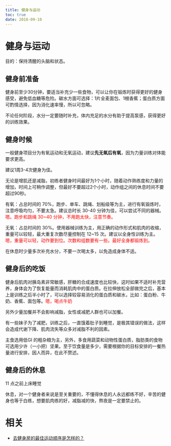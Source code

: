```yaml
---
title: 健身与运动
toc: true
date: 2018-09-10
---
```

# 健身与运动

目的：保持清醒的头脑和状态。

## 健身前准备


健身前至少30分钟，要适当补充少一些食物，可以让你在锻炼时获得更好的健身感受，避免低血糖等危险。碳水方面可选择：1片全麦面包、1根香蕉；蛋白质方面可酌情选择，因为消化速率慢，所以可忽略。

不论任何阶段，水分一定要随时补充，体内充足的水分有助于提高泵感，获得更好的训练效果。


## 健身时候



一般健身项目分为有氧运动和无氧运动，建议**先无氧后有氧**，因为力量训练对体能要求更高。


建议1周3-4次健身为佳。

无论是增肌还是减脂，初练者健身时间最好为1个小时，随着动作熟练度和力量的增加，时间上可稍作调整，但最好不要超过2个小时，动作组之间的休息时间不要超过90秒。



有氧：占总时间的 70%，跑步、单车、跳绳、划船级等为主，进行有氧锻炼时，注意呼吸均匀，不要太急。建议总时长 30-40 分钟为佳，可以尝试不同的器械。<span style="color:red;">嗯。跑步和跳绳 30~40 分钟，不用跑太快，注意节奏。</span>

无氧：占总时间的 30%。使用器械训练为主，用正确的动作形式和肌肉的收缩，重量可以较轻，最大重复次数尽量控制在 12~15 次。建议以全身性训练为主。<span style="color:red;">嗯，重量可以轻，动作要到位。次数和组数要有一些。最好全身都锻炼到。</span>


在休息时少量多次补充水分，不要一次喝太多，以免造成身体不适。



## 健身后的吃饭

健身后肌肉对胰岛素非常敏感，肝糖的合成速度也比较快，这时如果不适时补充营养，身体会为了恢复能量而消耗肌肉中的蛋白质。在拉伸放松全部做完之后，基本上是训练之后半小时了，可以选择较容易消化的蛋白质和碳水，比如：蛋白粉、牛奶、香蕉、面包等。<span style="color:red;">嗯，喝点牛奶</span>

另外少量加餐并不会影响减脂，女性或减肥人群也可以加餐。

有一些妹子为了减肥，训练之后，一直饿着肚子到睡觉，是极其错误的做法，这样会造成代谢下降、肌肉流失等众多对减脂不利的因素。


主食选用低GI 的粗杂粮为主，另外，多食用蔬菜和动物性蛋白质，脂肪类的食物可选用少许（一小把）坚果。至于饮食量是多少，需要根据你的目标安排的一餐热量进行安排，因人而异，在此不赘述。

## 健身后的休息


11 点之前上床睡觉

休息，对一个健身者来说是至关重要的，不懂得休息的人永远都练不好，辛苦的健身也等于白练，想要肌肉练的好，减脂减的快，熬夜是一定要禁止的。




# 相关

- [去健身房的最佳运动顺序是怎样的？](https://zhuanlan.zhihu.com/p/43691182)
